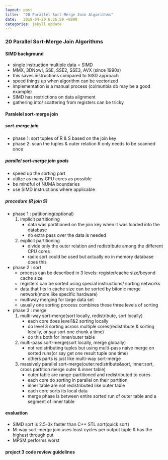 ```yaml
---
layout: post
title:  "20 Parallel Sort-Merge Join Algorithms"
date:   2018-04-20 6:36:59 +0800
categories: jekyll update
---
```


### 20 Parallel Sort-Merge Join Algorithms

#### SIMD background
* single instruction multiple data = SIMD
* MMX, 3DNow!, SSE, SSE2, SSE3, AVX (since 1990s)
* this saves instructions compared to SISD approach
* speed things up when algorithm can be vectorized
* implementation is a manual process (colmunbia db may be a good example)
* SIMD has restrictions on data alignment
* gathering into/ scattering from registers can be tricky
#### Paralelel sort-merge join
##### sort-merge join
* phase 1: sort tuples of R & S based on the join key
* phase 2: scan the tuples & outer relation R only needs to be scanned once
##### parallel sort-merge join goals
* speed up the sorting part
* utilize as many CPU cores as possible
* be mindful of NUMA boundaries
* use SIMD instructions where applicable
##### procedure (R join S)
* phase 1 : patitioning(optional)
    1. implicit partitioning
        * data was partitioned on the join key when it was loaded into the database
        * no extra pass over the data is needed
    2. explicit partitioning
        * divide only the outer relation and redistribute among the different CPU cores
        * radix sort could be used but actually no in memory database does this        
* phase 2 : sort
    * process can be described in 3 levels: register/cache size/beyond cache size
    * registers can be sorted using special instructions/ sorting networks
    * data that fits in cache size can be sorted by bitonic merge network(more like specific hardware)
    * multiway merging for large data set
    * usually one sorting process combines these three levels of sorting
* phase 3 : merge
    1. multi-way sort-merge(sort locally, redistribute, sort locally)
        * each core does level1&2 sorting locally
        * do level 3 sorting across multiple cores(redistribute & sorting locally, or say sort one chunk a time)
        * do this both for inner/outer table
    2. multi-pass sort-merge(sort locally, merge globally)
        * not redistributing tuples but using multi-pass naive merge on sorted runs(or say get one result tuple one time)
        * others parts is just like multi-way sort-merge 
    3. massively parallel sort-merge(outer:redistribute&sort, inner:sort, cross partition merge outer & inner table)
        * outer table are range-partitioned and redistributed to cores
        * each core do sorting in parallel on their partition
        * inner table are not redistributed like outer table
        * each core sorts its local data
        * merge phase is between entire sorted run of outer table and a segment of inner table
#### evaluation 
   * SIMD sort is 2.5-3x faster than C++ STL sort(quick sort)
   * M-way sort-merge join uses least cycles per output tuple & has the highest through put
   * MPSM performs worst 
#### project 3 code review guidelines
[jekyll-docs]: http://jekyllrb.com/docs/home
[jekyll-gh]:   https://github.com/jekyll/jekyll
[jekyll-talk]: https://talk.jekyllrb.com/
